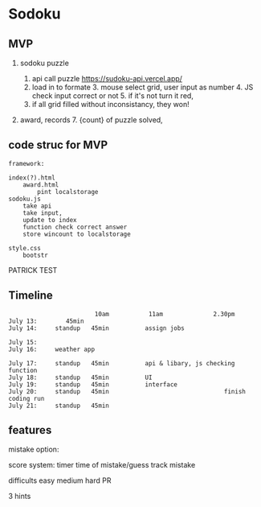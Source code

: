 # Sodoku

## MVP

1. sodoku puzzle
    1. api call puzzle https://sudoku-api.vercel.app/
    2. load in to formate 
        3. mouse select grid, user input as number 
        4. JS check input correct or not
        5. if it's not turn it red, 
    6. if all grid filled without inconsistancy, they won!

2. award, records
    7. {count} of puzzle solved, 


## code struc for MVP
    framework:

    index(?).html
        award.html
            pint localstorage
    sodoku.js
        take api
        take input,
        update to index
        function check correct answer
        store wincount to localstorage
    
    style.css
        bootstr
PATRICK TEST




## Timeline
                            10am           11am              2.30pm
    July 13:        45min       
    July 14:     standup   45min          assign jobs 

    July 15:   
    July 16:     weather app

    July 17:     standup   45min          api & libary, js checking function     
    July 18:     standup   45min          UI
    July 19:     standup   45min          interface
    July 20:     standup   45min                                finish coding run
    July 21:     standup   45min 





## features
mistake option:
    
score system:
    timer 
    time of mistake/guess
    track mistake

difficults 
    easy medium hard
    PR 

 3 hints 
